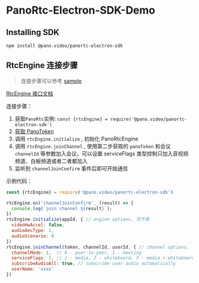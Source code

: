 # PanoRtc-Electron-SDK-Demo

## Installing SDK

`npm install @pano.video/panortc-electron-sdk`

## RtcEngine 连接步骤

> 连接步骤可以参考 [sample](https://github.com/PanoVideo/audio-call-samples/tree/master/Web)

[RtcEngine 接口文档](https://developer.pano.video/sdk/websdk/websdk_rtc/)

连接步骤：

1. 获取`PanoRtc`实例: `const {rtcEngine} = require('@pano.video/panortc-electron-sdk')`
2. [获取 PanoToken](https://developer.pano.video/restful/generatetoken/)
3. 调用 `rtcEngine.initialize` , 初始化 PanoRtcEngine
4. 调用 `rtcEngine.joinChannel` , 使用第二步获取的 `panoToken` 和会议 `channelId` 等参数加入会议，可以设置 serviceFlags 类型控制只加入音视频频道、白板频道或者二者都加入
5. 监听到 `channelJoinConfirm` 事件后即可开始通信

示例代码：

```javascript
const {rtcEngine} = require('@pano.video/panortc-electron-sdk')

rtcEngine.on('channelJoinConfirm', (result) => {
  console.log(`join channel ${result}`);
})
rtcEngine.initialize(appId, { // engine options, 可不填
  videoHwAccel: false, 
  audioAecType: 1, 
  audioScenario: 0
})
rtcEngine.joinChannel(token, channelId, userId, { // channel options, 可不填
  channelMode: 1,  // 0 - peer-to-peer, 1 - meeting
  serviceFlags: 1, // 1 - media, 2 - whiteboard, 3 - media + whiteboard
  subscribeAudioAll: true, // subscribe user audio automatically
  userName: 'xxxx'
})

```
